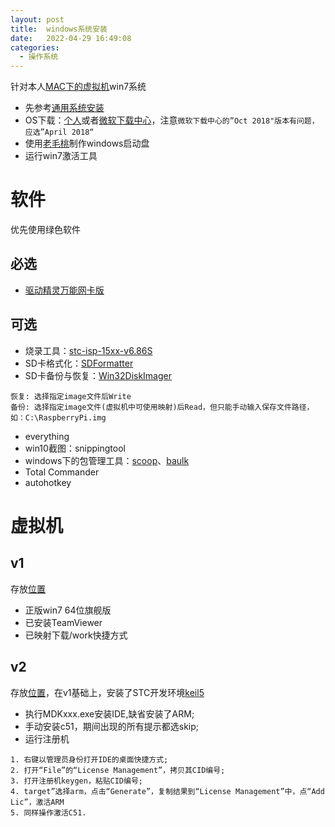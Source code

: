 ```yaml
---
layout: post
title:  windows系统安装
date:   2022-04-29 16:49:08
categories:
  - 操作系统
---
```


针对本人[MAC下的虚拟机](/software/mac/vmware_fusion/vmware_fusion_11.dmg)win7系统
<!-- More -->

* 先参考[通用系统安装](/coder/install_os/)
* OS下载：[个人](https://msdn.itellyou.cn/)或者[微软下载中心](https://www.microsoft.com/zh-cn/software-download)，注意`微软下载中心的”Oct 2018"版本有问题，应选”April 2018“`
* 使用[老毛桃](https://www.laomaotao.net/)制作windows启动盘
* 运行win7激活工具

# 软件
优先使用绿色软件

## 必选
* [驱动精灵万能网卡版](http://www.drivergenius.com/)

## 可选
* 烧录工具：[stc-isp-15xx-v6.86S](/software/win7/stc-isp-15xx-v6.86S.zip)
* SD卡格式化：[SDFormatter](/software/win7/SDFormatter.zip)
* SD卡备份与恢复：[Win32DiskImager](/software/win7/Win32DiskImager.zip)
```shell
恢复: 选择指定image文件后Write
备份: 选择指定image文件(虚拟机中可使用映射)后Read，但只能手动输入保存文件路径，如：C:\RaspberryPi.img
```
* everything
* win10截图：snippingtool
* windows下的包管理工具：[scoop](https://sspai.com/post/52496)、[baulk](https://github.com/baulk/baulk)
* Total Commander
* autohotkey

# 虚拟机
## v1
存放[位置](/software/win7/win7_64_v1)

* 正版win7 64位旗舰版
* 已安装TeamViewer
* 已映射下载/work快捷方式

## v2
存放[位置](/software/win7/win7_64_v2)，在v1基础上，安装了STC开发环境[keil5](/software/win7/keil)

* 执行MDKxxx.exe安装IDE,缺省安装了ARM;
* 手动安装c51，期间出现的所有提示都选skip;
* 运行注册机
```shell
1. 右键以管理员身份打开IDE的桌面快捷方式;
2. 打开“File”的“License Management”，拷贝其CID编号;
3. 打开注册机keygen，粘贴CID编号;
4. target”选择arm，点击“Generate”，复制结果到“License Management”中，点“Add Lic”，激活ARM
5. 同样操作激活C51.
```

